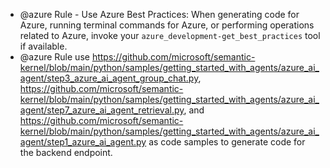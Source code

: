 - @azure Rule - Use Azure Best Practices: When generating code for Azure, running terminal commands for Azure, or performing operations related to Azure, invoke your `azure_development-get_best_practices` tool if available.
- @azure Rule use https://github.com/microsoft/semantic-kernel/blob/main/python/samples/getting_started_with_agents/azure_ai_agent/step3_azure_ai_agent_group_chat.py, https://github.com/microsoft/semantic-kernel/blob/main/python/samples/getting_started_with_agents/azure_ai_agent/step7_azure_ai_agent_retrieval.py, and https://github.com/microsoft/semantic-kernel/blob/main/python/samples/getting_started_with_agents/azure_ai_agent/step1_azure_ai_agent.py as code samples to generate code for the backend endpoint.